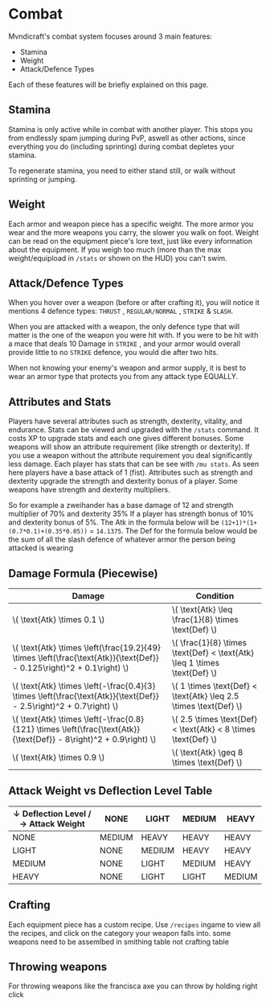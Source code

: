 # Combat

Mvndicraft's combat system focuses around 3 main features:

- Stamina
- Weight
- Attack/Defence Types

Each of these features will be briefly explained on this page.

## Stamina

Stamina is only active while in combat with another player. This stops you from endlessly spam jumping
during PvP, aswell as other actions, since everything you do (including sprinting) during combat depletes
your stamina.

To regenerate stamina, you need to either stand still, or walk without sprinting or jumping.

## Weight

Each armor and weapon piece has a specific weight. The more armor you wear and the more weapons
you carry, the slower you walk on foot. Weight can be read on the equipment piece's lore text, just like
every information about the equipment.
If you weigh too much (more than the max weight/equipload in `/stats` or shown on the HUD) you can't swim.

## Attack/Defence Types

When you hover over a weapon (before or after crafting it), you will notice it
mentions 4 defence types: `THRUST` , `REGULAR/NORMAL` , `STRIKE` & `SLASH`.

When you are attacked with a weapon, the only defence type that will matter is
the one of the weapon you were hit with. If you were to be hit with a
mace that deals 10 Damage in `STRIKE` , and your armor would overall provide little to no
`STRIKE` defence, you would die after two hits.

When not knowing your enemy's weapon and armor supply, it is best to wear an armor type that
protects you from any attack type EQUALLY.

## Attributes and Stats

Players have several attributes such as strength, dexterity, vitality, and endurance.
Stats can be viewed and upgraded with the `/stats` command.
It costs XP to upgrade stats and each one gives different bonuses.
Some weapons will show an attribute requirement (like strength or dexterity).
If you use a weapon without the attribute requirement you deal significantly less damage.
Each player has stats that can be see with `/mu stats`. As seen here players have a base attack of 1 (fist).
Attributes such as strength and dexterity upgrade the strength and dexterity bonus of a player.
Some weapons have strength and dexterity multipliers.

So for example a zweihander has a base damage of 12 and strength multiplier of 70% and dexterity 35%
If a player has strength bonus of 10% and dexterity bonus of 5%.
The Atk in the formula below will be `(12+1)*(1+(0.7*0.1)+(0.35*0.05))` = `14.1375`.
The Def for the formula below would be the sum of all the slash defence of whatever armor the person being attacked is wearing

## Damage Formula (Piecewise)

|                                                         Damage                                                         |                                 Condition                                 |
|------------------------------------------------------------------------------------------------------------------------|---------------------------------------------------------------------------|
|                                             \\( \text{Atk} \times 0.1 \\)                                              |           \\( \text{Atk} \leq \frac{1}{8} \times \text{Def} \\)           |
|\\( \text{Atk} \times \left(\frac{19.2}{49} \times \left(\frac{\text{Atk}}{\text{Def}} - 0.125\right)^2 + 0.1\right) \\)|\\( \frac{1}{8} \times \text{Def} < \text{Atk} \leq 1 \times \text{Def} \\)|
| \\( \text{Atk} \times \left(-\frac{0.4}{3} \times \left(\frac{\text{Atk}}{\text{Def}} - 2.5\right)^2 + 0.7\right) \\)  |    \\( 1 \times \text{Def} < \text{Atk} \leq 2.5 \times \text{Def} \\)    |
| \\( \text{Atk} \times \left(-\frac{0.8}{121} \times \left(\frac{\text{Atk}}{\text{Def}} - 8\right)^2 + 0.9\right) \\)  |     \\( 2.5 \times \text{Def} < \text{Atk} < 8 \times \text{Def} \\)      |
|                                             \\( \text{Atk} \times 0.9 \\)                                              |                \\( \text{Atk} \geq 8 \times \text{Def} \\)                |

## Attack Weight vs Deflection Level Table

| ↓ Deflection Level / → Attack Weight| NONE  | LIGHT | MEDIUM | HEAVY  |
|-------------------------------------|-------|-------|--------|--------|
| NONE                                | MEDIUM| HEAVY | HEAVY  | HEAVY  |
| LIGHT                               | NONE  | MEDIUM| HEAVY  | HEAVY  |
| MEDIUM                              | NONE  | LIGHT | MEDIUM | HEAVY  |
| HEAVY                               | NONE  | LIGHT | LIGHT  | MEDIUM |

## Crafting

Each equipment piece has a custom recipe. Use `/recipes` ingame to view all the recipes,
and click on the category your weapon falls into.
some weapons need to be assemlbed in smithing table not crafting table

## Throwing weapons

For throwing weapons like the francisca axe you can throw by holding right click
